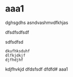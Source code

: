# aaa1
dghsgdhs
asndvashmvdfkhjas

dfsdfsdfsdf

sdfsdfsd
```
dkufhksduhf
dlfkjdkjf
djfhdjhf
```
kdjfhvkjd
dfdsfsdf
dfdfd# aaa1
